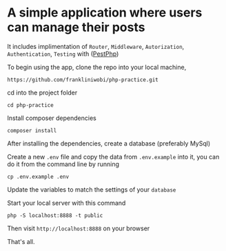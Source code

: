 # A simple application where users can manage their **posts**

It includes implimentation of `Router`, `Middleware`, `Autorization`, `Authentication`, `Testing` with ([PestPhp](https://pestphp.com/))

To begin using the app, clone the repo into your local machine,

```
https://github.com/frankliniwobi/php-practice.git
```

cd into the project folder

```
cd php-practice
```

Install composer dependencies

```
composer install
```

After installing the dependencies, create a database (preferably MySql)

Create a new `.env` file and copy the data from `.env.example` into it, you can do it from the command line by running

```
cp .env.example .env
```

Update the variables to match the settings of your `database`

Start your local server with this command

```
php -S localhost:8888 -t public
```

Then visit `http://localhost:8888` on your browser

That's all.








